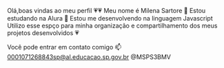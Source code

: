 
Olá,boas vindas ao meu perfil 💗💗
Meu nome é Milena Sartore 👧
Estou estudando na Alura 📖
Estou me desenvolvendo na linguagem Javascript Utilizo esse espço para minha organização e compartilhamento dos meus projetos desenvolvidos 💗
 
Você pode entrar em contato comigo 📫
 0001071268843sp@al.educacao.sp.gov.br 
 @MSPS3BMV
